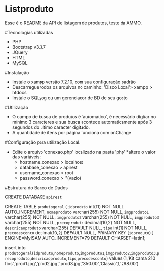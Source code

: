 # Listproduto

Esse é o README da API de listagem de produtos, teste da AMMO.

#Tecnologias utilizadas

* PHP 
* Bootstrap v3.3.7
* JQuery 
* HTML
* MySQL

#Instalação

* Instale o xampp versão 7.2.10, com sua configuração padrão
* Descarregue todos os arquivos no caminho: 'Disco Local'> xampp > htdocs 
* Instale o SQLyog ou um gerenciador de BD de seu gosto

#Utilização

* O campo de busca de produtos é 'automatico', é necessário digitar no mínimo 3 caracteres e sua busca acontece automaticamente após 3 segundos do ultimo caracter digitado.
* A quantidade de itens por página funciona com onChange

#Configuração para utilização Local.

* Edite o arquivo 'conexao.php' localizado na pasta 'php'
*altere o valor das variáveis:
	+ hostname_conexao > localhost
	+ database_conexao > apirest
	+ username_conexao > root
	+ password_conexao > ''(vazio)
	
#Estrutura do Banco de Dados

CREATE DATABASE `apirest`


CREATE TABLE `produtogeral` (
  `idproduto` int(11) NOT NULL AUTO_INCREMENT,
  `nomeproduto` varchar(255) NOT NULL,
  `imgproduto1` varchar(255) NOT NULL,
  `imgproduto2` varchar(255) NOT NULL,
  `imgproduto3` varchar(255) NOT NULL,
  `precoproduto` decimal(10,2) NOT NULL,
  `descricaoproduto` varchar(255) DEFAULT NULL,
  `tipo` int(1) NOT NULL,
  `precodesconto` decimal(10,2) DEFAULT NULL,
  PRIMARY KEY (`idproduto`)
) ENGINE=MyISAM AUTO_INCREMENT=79 DEFAULT CHARSET=latin1;

insert  into `produtogeral`(`idproduto`,`nomeproduto`,`imgproduto1`,`imgproduto2`,`imgproduto3`,`precoproduto`,`descricaoproduto`,`tipo`,`precodesconto`) values (1,'Kit cama 210 fios','prod1.jpg','prod2.jpg','prod3.jpg','350.00','Classic',1,'298.00')

